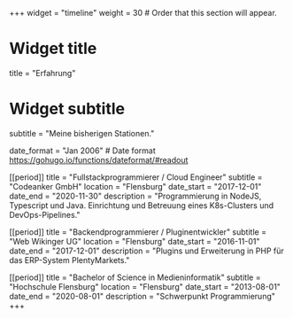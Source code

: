 +++
widget = "timeline"
weight = 30  # Order that this section will appear.

# Widget title
title = "Erfahrung"
# Widget subtitle
subtitle = "Meine bisherigen Stationen."

date_format = "Jan 2006" # Date format https://gohugo.io/functions/dateformat/#readout

[[period]]
  title = "Fullstackprogrammierer / Cloud Engineer"
  subtitle = "Codeanker GmbH"
  location = "Flensburg"
  date_start = "2017-12-01"
  date_end = "2020-11-30"
  description = "Programmierung in NodeJS, Typescript und Java. Einrichtung und Betreuung eines K8s-Clusters und DevOps-Pipelines."

[[period]]
  title = "Backendprogrammierer / Pluginentwickler"
  subtitle = "Web Wikinger UG"
  location = "Flensburg"
  date_start = "2016-11-01"
  date_end = "2017-12-01"
  description = "Plugins und Erweiterung in PHP für das ERP-System PlentyMarkets."

[[period]]
  title = "Bachelor of Science in Medieninformatik"
  subtitle = "Hochschule Flensburg"
  location = "Flensburg"
  date_start = "2013-08-01"
  date_end = "2020-08-01"
  description = "Schwerpunkt Programmierung"
+++